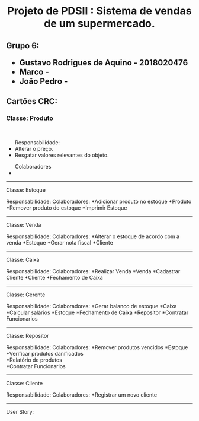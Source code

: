 <h1 align="center"> Projeto de PDSII : Sistema de vendas de um supermercado.</h1>
<h2>Grupo 6: 
    <ul>
        <li>
            <a>Gustavo Rodrigues de Aquino - 2018020476</a>
        </li>
        <li>
            <a>Marco - </a>
        </li>
        <li>
            <a>João Pedro - </a>
        </li>
     </ul>
</h2>

<h2 allign="left">Cartões CRC:</h2>

<h3>Classe: Produto</h3>
<br>

<ul>
    <a>Responsabilidade:</a>
    <li>
        <a>Alterar o preço.</a>
    </li>
    <li>
        <a>Resgatar valores relevantes do objeto.</a>
    </li>
</ul>


<ul>
    <a>Colaboradores</a>
    <li>
    </li>
</ul>
  

 
----------------------------------------------
Classe: Estoque

Responsabilidade:                                   Colaboradores:
*Adicionar produto no estoque                       *Produto
*Remover produto do estoque
*Imprimir Estoque                   

----------------------------------------------
Classe: Venda

Responsabilidade:                                   Colaboradores:
*Alterar o estoque de acordo com a venda            *Estoque
*Gerar nota fiscal                                  *Cliente

----------------------------------------------
Classe: Caixa

Responsabilidade:                               Colaboradores:
*Realizar Venda                                 *Venda
*Cadastrar Cliente                              *Cliente
*Fechamento de Caixa                            

----------------------------------------------
Classe: Gerente

Responsabilidade:                               Colaboradores:
*Gerar balanco de estoque                       *Caixa
*Calcular salários                              *Estoque
*Fechamento de Caixa                            *Repositor
*Contratar Funcionarios                         

----------------------------------------------
Classe: Repositor

Responsabilidade:                               Colaboradores:
*Remover produtos vencidos                       *Estoque
*Verificar produtos danificados                  
*Relatório de produtos                           
*Contratar Funcionarios                         

----------------------------------------------
Classe: Cliente

Responsabilidade:                               Colaboradores:
*Registrar um novo cliente                    

----------------------------------------------


User Story: